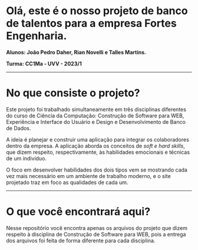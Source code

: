 # Olá, este é o nosso projeto de banco de talentos para a empresa Fortes Engenharia.

**Alunos: João Pedro Daher, Rian Novelli e Talles Martins.**

**Turma: CC1Ma - UVV - 2023/1**

---

# No que consiste o projeto?

Este projeto foi trabalhado simultaneamente em três disciplinas diferentes do curso de Ciência da Computação: Construção de Software para WEB, Experiência e Interface do Usuário e Design e Desenvolvimento de Banco de Dados. 

A ideia é planejar e construir uma aplicação para integrar os colaboradores dentro da empresa. A aplicação aborda os conceitos de *soft e hard skills*, que dizem respeito, respectivamente, às habilidades emocionais e técnicas de um indivíduo. 

O foco em desenvolver habilidades dos dois tipos vem se mostrando cada vez mais necessário em um ambiente de trabalho moderno, e o site projetado traz em foco as qualidades de cada um.

---

# O que você encontrará aqui?

Nesse repositório você encontra apenas os arquivos do projeto que dizem respeito à disciplina de Construção de Software para WEB, pois a entrega dos arquivos foi feita de forma diferente para cada disciplina.

